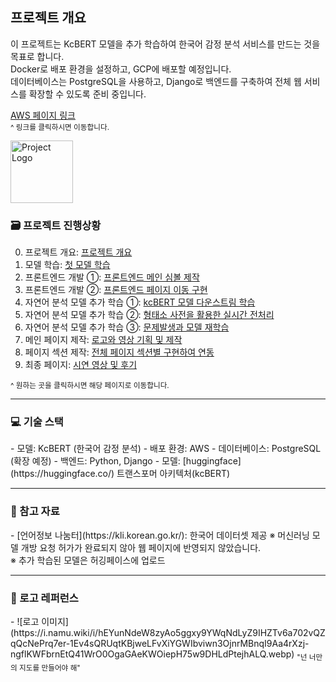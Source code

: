 ## 프로젝트 개요

이 프로젝트는 KcBERT 모델을 추가 학습하여 한국어 감정 분석 서비스를 만드는 것을 목표로 합니다.<br>
Docker로 배포 환경을 설정하고, GCP에 배포할 예정입니다.<br>
데이터베이스는 PostgreSQL을 사용하고, Django로 백엔드를 구축하여 전체 웹 서비스를 확장할 수 있도록 준비 중입니다.<br>

[AWS 페이지 링크](http://43.203.3.154/) <br>
<sub>^ 링크를 클릭하시면 이동합니다.</sub>

<img src="https://github.com/miay221/better_than_now/blob/main/logo_front_black.png" alt="Project Logo" width="100">

<h3> 🗃️ 프로젝트 진행상황</h3>

0. 프로젝트 개요: [프로젝트 개요](https://blog.naver.com/about_myself_/223632909091)
1. 모델 학습: [첫 모델 학습](https://blog.naver.com/about_myself_/223647070278)
2. 프론트엔드 개발 ①: [프론트엔드 메인 심볼 제작](https://blog.naver.com/about_myself_/223651007855)
3. 프론트엔드 개발 ②: [프론트엔드 페이지 이동 구현](https://blog.naver.com/about_myself_/223651007855)
4. 자연어 분석 모델 추가 학습 ①: [kcBERT 모델 다운스트림 학습](https://blog.naver.com/about_myself_/223652741069)
5. 자연어 분석 모델 추가 학습 ②: [형태소 사전을 활용한 실시간 전처리](https://blog.naver.com/about_myself_/223665091950)
6. 자연어 분석 모델 추가 학습 ③: [문제발생과 모델 재학습](https://blog.naver.com/about_myself_/223666291812)
7. 메인 페이지 제작: [로고와 영상 기획 및 제작](https://blog.naver.com/about_myself_/223667478320)
8. 페이지 섹션 제작: [전체 페이지 섹션별 구현하여 연동](https://blog.naver.com/about_myself_/223669763330)
9. 최종 페이지: [시연 영상 및 후기](https://blog.naver.com/about_myself_/223673868429)


<sub>^ 원하는 곳을 클릭하시면 해당 페이지로 이동합니다. </sub>

---

<h3>💻 기술 스택</h3> 
  - 모델: KcBERT (한국어 감정 분석)
  - 배포 환경: AWS
  - 데이터베이스: PostgreSQL (확장 예정)
  - 백엔드: Python, Django
  - 모델: [huggingface](https://huggingface.co/) 트랜스포머 아키텍처(kcBERT)

---

<h3>📂 참고 자료</h3>
- [언어정보 나눔터](https://kli.korean.go.kr/): 한국어 데이터셋 제공
※ 머신러닝 모델 개방 요청 허가가 완료되지 않아 웹 페이지에 반영되지 않았습니다. <br>
※ 추가 학습된 모델은 허깅페이스에 업로드

---

<h3>🌼 로고 레퍼런스</h3> 
- ![로고 이미지](https://i.namu.wiki/i/hEYunNdeW8zyAo5ggxy9YWqNdLyZ9IHZTv6a702vQZqQcNePrq7er-1Ev4sQRUqtKBjweLFvXiYGWIbviwn3OjnrMBnqI9Aa4rXzj-ngflKWFbrnEtQ41WrO0OgaGAeKWOiepH75w9DHLdPtejhALQ.webp)
<sub> "넌 너만의 지도를 만들어야 해" </sub>



